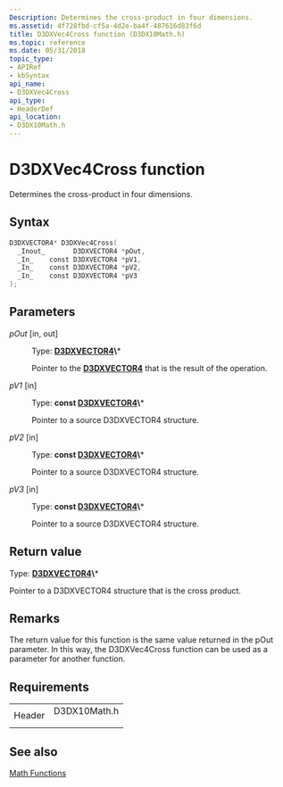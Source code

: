 ```yaml
---
Description: Determines the cross-product in four dimensions.
ms.assetid: 4f728fbd-cf5a-4d2e-ba4f-487616d83f6d
title: D3DXVec4Cross function (D3DX10Math.h)
ms.topic: reference
ms.date: 05/31/2018
topic_type: 
- APIRef
- kbSyntax
api_name: 
- D3DXVec4Cross
api_type: 
- HeaderDef
api_location: 
- D3DX10Math.h
---
```


# D3DXVec4Cross function

Determines the cross-product in four dimensions.

## Syntax


```C++
D3DXVECTOR4* D3DXVec4Cross(
  _Inout_       D3DXVECTOR4 *pOut,
  _In_    const D3DXVECTOR4 *pV1,
  _In_    const D3DXVECTOR4 *pV2,
  _In_    const D3DXVECTOR4 *pV3
);
```



## Parameters

<dl> <dt>

*pOut* \[in, out\]
</dt> <dd>

Type: **[**D3DXVECTOR4**](https://msdn.microsoft.com/library/Bb205548(v=VS.85).aspx)\***

Pointer to the [**D3DXVECTOR4**](d3d10-d3dxvector4.md) that is the result of the operation.

</dd> <dt>

*pV1* \[in\]
</dt> <dd>

Type: **const [**D3DXVECTOR4**](https://msdn.microsoft.com/library/Bb205548(v=VS.85).aspx)\***

Pointer to a source D3DXVECTOR4 structure.

</dd> <dt>

*pV2* \[in\]
</dt> <dd>

Type: **const [**D3DXVECTOR4**](https://msdn.microsoft.com/library/Bb205548(v=VS.85).aspx)\***

Pointer to a source D3DXVECTOR4 structure.

</dd> <dt>

*pV3* \[in\]
</dt> <dd>

Type: **const [**D3DXVECTOR4**](https://msdn.microsoft.com/library/Bb205548(v=VS.85).aspx)\***

Pointer to a source D3DXVECTOR4 structure.

</dd> </dl>

## Return value

Type: **[**D3DXVECTOR4**](https://msdn.microsoft.com/library/Bb205548(v=VS.85).aspx)\***

Pointer to a D3DXVECTOR4 structure that is the cross product.

## Remarks

The return value for this function is the same value returned in the pOut parameter. In this way, the D3DXVec4Cross function can be used as a parameter for another function.

## Requirements



|                   |                                                                                         |
|-------------------|-----------------------------------------------------------------------------------------|
| Header<br/> | <dl> <dt>D3DX10Math.h</dt> </dl> |



## See also

<dl> <dt>

[Math Functions](d3d10-graphics-reference-d3dx10-functions-math.md)
</dt> </dl>

 

 




